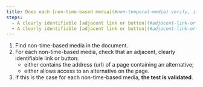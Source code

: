 ```yaml
---
title: Does each [non-time-based media](#non-temporal-media) verify, if necessary, one of these conditions (except in particular cases)?
steps:
  - A clearly identifiable [adjacent link or button](#adjacent-link-or-button) provides access to a page containing an alternative.
  - A clearly identifiable [adjacent link or button](#adjacent-link-or-button) provides access to an alternative on the page.
---
```


1. Find non-time-based media in the document.
2. For each non-time-based media, check that an adjacent, clearly identifiable link or button:
   - either contains the address (url) of a page containing an alternative;
   - either allows access to an alternative on the page.
3. If this is the case for each non-time-based media, **the test is validated**.
